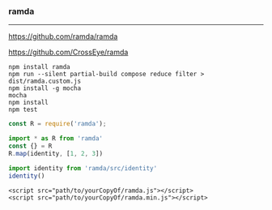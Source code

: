 ### ramda
---
https://github.com/ramda/ramda

https://github.com/CrossEye/ramda

```
npm install ramda
npm run --silent partial-build compose reduce filter > dist/ramda.custom.js
npm install -g mocha
mocha
npm install
npm test
```

```js
const R = require('ramda');

import * as R from 'ramda'
const {} = R
R.map(identity, [1, 2, 3])

import identity from 'ramda/src/identity'
identity()
```

```
<script src="path/to/yourCopyOf/ramda.js"></script>
<script src="path/to/yourCopyOf/ramda.min.js"></script>

```

